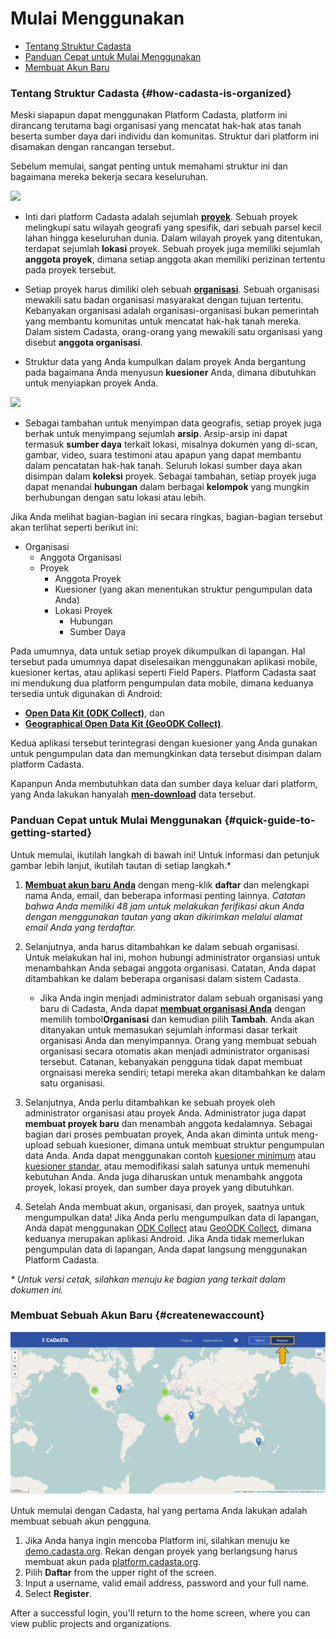 # Mulai Menggunakan

* [Tentang Struktur Cadasta](#how-cadasta-is-organized)
* [Panduan Cepat untuk Mulai Menggunakan](#quick-guide-to-getting-started)
* [Membuat Akun Baru](#createnewaccount)

### Tentang Struktur Cadasta {#how-cadasta-is-organized}

Meski siapapun dapat menggunakan Platform Cadasta, platform ini dirancang terutama bagi organisasi yang mencatat hak-hak atas tanah beserta sumber daya dari individu dan komunitas. Struktur dari platform ini disamakan dengan rancangan tersebut. 

Sebelum memulai, sangat penting untuk memahami struktur ini dan bagaimana mereka bekerja secara keseluruhan. 

![](/assets/diagram-organizations-projects-members-orig.png)

* Inti dari platform Cadasta adalah sejumlah **[proyek](03-projects.md)**. Sebuah proyek melingkupi satu wilayah geografi yang spesifik, dari sebuah parsel kecil lahan hingga keseluruhan dunia. Dalam wilayah proyek yang ditentukan, terdapat sejumlah **lokasi** proyek. Sebuah proyek juga memiliki sejumlah **anggota proyek**, dimana setiap anggota akan memiliki perizinan tertentu pada proyek tersebut. 

* Setiap proyek harus dimiliki oleh sebuah **[organisasi](02-organizations.md)**. Sebuah organisasi mewakili satu badan organisasi masyarakat dengan tujuan tertentu. Kebanyakan organisasi adalah organisasi-organisasi bukan pemerintah yang membantu komunitas untuk mencatat hak-hak tanah mereka. Dalam sistem Cadasta, orang-orang yang mewakili satu organisasi yang disebut **anggota organisasi**.

* Struktur data yang Anda kumpulkan dalam proyek Anda bergantung pada bagaimana Anda menyusun **kuesioner** Anda, dimana dibutuhkan untuk menyiapkan proyek Anda. 

![](/assets/diagram-resources.png)

* Sebagai tambahan untuk menyimpan data geografis, setiap proyek juga berhak untuk menyimpang sejumlah **arsip**. Arsip-arsip ini dapat termasuk **sumber daya** terkait lokasi, misalnya dokumen yang di-scan, gambar, video, suara testimoni atau apapun yang dapat membantu dalam pencatatan hak-hak tanah. Seluruh lokasi sumber daya akan disimpan dalam **koleksi** proyek. Sebagai tambahan, setiap proyek juga dapat menandai **hubungan** dalam berbagai **kelompok** yang mungkin berhubungan dengan satu lokasi atau lebih. 

Jika Anda melihat bagian-bagian ini secara ringkas, bagian-bagian tersebut akan terlihat seperti berikut ini: 

* Organisasi
  * Anggota Organisasi
  * Proyek
    * Anggota Proyek
    * Kuesioner (yang akan menentukan struktur pengumpulan data Anda)
    * Lokasi Proyek
      * Hubungan
      * Sumber Daya


Pada umumnya, data untuk setiap proyek dikumpulkan di lapangan. Hal tersebut pada umumnya dapat diselesaikan menggunakan aplikasi mobile, kuesioner kertas, atau aplikasi seperti Field Papers. Platform Cadasta saat ini mendukung dua platform pengumpulan data mobile, dimana keduanya tersedia untuk digunakan di Android:

* **[Open Data Kit \(ODK Collect\)](05-odkcollect.md)**, dan
* **[Geographical Open Data Kit \(GeoODK Collect\)](06-geoodkcollect.md)**.

Kedua aplikasi tersebut terintegrasi dengan kuesioner yang Anda gunakan untuk pengumpulan data dan memungkinkan data tersebut disimpan dalam platform Cadasta. 

Kapanpun Anda membutuhkan data dan sumber daya keluar dari platform, yang Anda lakukan hanyalah  **[men-download](07-download.md)** data tersebut.

### Panduan Cepat untuk Mulai Menggunakan {#quick-guide-to-getting-started}

Untuk memulai, ikutilah langkah di bawah ini! Untuk informasi dan petunjuk gambar lebih lanjut, ikutilah tautan di setiap langkah.* 

1. **[Membuat akun baru Anda](#createnewaccount)** dengan meng-klik **daftar** dan melengkapi nama Anda, email, dan beberapa informasi penting lainnya. _Catatan bahwa Anda memiliki 48 jam untuk melakukan ferifikasi akun Anda dengan menggunakan tautan yang akan dikirimkan melalui alamat email Anda yang terdaftar._ 

2. Selanjutnya, anda harus ditambahkan ke dalam sebuah organisasi. Untuk melakukan hal ini, mohon hubungi administrator organsiasi untuk menambahkan Anda sebagai anggota organisasi. Catatan, Anda dapat ditambahkan ke dalam beberapa organisasi dalam sistem Cadasta.  

    * Jika Anda ingin menjadi administrator dalam sebuah organisasi yang baru di Cadasta, Anda dapat **[membuat organisasi Anda](02-organizations.md)** dengan memilih tombol**Organisasi** dan kemudian pilih **Tambah**. Anda akan ditanyakan untuk memasukan sejumlah informasi dasar terkait organisasi Anda dan menyimpannya. Orang yang membuat sebuah organisasi secara otomatis akan menjadi administrator organisasi tersebut. Catanan, kebanyakan pengguna tidak dapat membuat orgnaisasi mereka sendiri; tetapi mereka akan ditambahkan ke dalam satu organisasi. 

3. Selanjutnya, Anda perlu ditambahkan ke sebuah proyek oleh administrator organisasi atau proyek Anda. Administrator juga dapat **membuat proyek baru** dan menambah anggota kedalamnya. Sebagai bagian dari proses pembuatan proyek, Anda akan diminta untuk meng-upload sebuah kuesioner, dimana untuk membuat struktur pengumpulan data Anda. Anda dapat menggunakan contoh   [kuesioner minimum](https://s3-us-west-2.amazonaws.com/cadasta-resources/sample-forms/minimum_cadasta_questionnaire.xlsx) atau [kuesioner standar](https://s3-us-west-2.amazonaws.com/cadasta-resources/sample-forms/standard_cadasta_questionnaire.xlsx), atau memodifikasi salah satunya untuk memenuhi kebutuhan Anda. Anda juga diharuskan untuk menambahk anggota proyek, lokasi proyek, dan sumber daya proyek yang dibutuhkan. 

4. Setelah Anda membuat akun, organisasi, dan proyek, saatnya untuk mengumpulkan data! Jika Anda perlu mengumpulkan data di lapangan, Anda dapat menggunakan [ODK Collect](/en/05-odkcollect.md) atau [GeoODK Collect](/en/06-geoodkcollect.md), dimana keduanya merupakan aplikasi Android. Jika Anda tidak memerlukan pengumpulan data di lapangan, Anda dapat langsung menggunakan Platform Cadasta. 

_* Untuk versi cetak, silahkan menuju ke bagian yang terkait dalam dokumen ini._

### **Membuat Sebuah Akun Baru** {#createnewaccount}

![](/assets/sign-in-register-arrow.png)

Untuk memulai dengan Cadasta, hal yang pertama Anda lakukan adalah membuat sebuah akun pengguna. 

1. Jika Anda hanya ingin mencoba Platform ini, silahkan menuju ke [demo.cadasta.org](https://demo.cadasta.org). Rekan dengan proyek yang berlangsung harus membuat akun pada [platform.cadasta.org](https://platform.cadasta.org).
2. Pilih **Daftar** from the upper right of the screen. 
3. Input a username, valid email address, password and your full name.
4. Select **Register**.

After a successful login, you'll return to the home screen, where you can view public projects and organizations.

